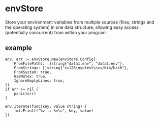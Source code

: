 # envStore

Store your environment variables from multiple sources (files, strings and the operating system) in one data structure, allowing easy access (potentially concurrent) from within your program.

## example
```golang
env, err := envStore.New(envStore.Config{
	FromFilePaths: []string{"data1.env", "data2.env"},
	FromStrings: []string{"x=128\ny=test\nz=/bin/bash"},
	FromSystem: true,
	UseMutex: true,
	IgnoreEmptyLines: true,
})
if err != nil {
	panic(err)
}

env.Iterate(func(key, value string) {
	fmt.Printf("%v :: %v\n", key, value)
})
```
